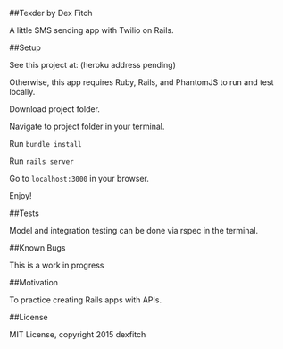 ##Texder
by Dex Fitch

A little SMS sending app with Twilio on Rails.

##Setup

See this project at: (heroku address pending)

Otherwise, this app requires Ruby, Rails, and PhantomJS to run and test locally.

Download project folder.

Navigate to project folder in your terminal.

Run `bundle install`

Run `rails server`

Go to `localhost:3000` in your browser.

Enjoy!

##Tests

Model and integration testing can be done via rspec in the terminal.

##Known Bugs

This is a work in progress

##Motivation

To practice creating Rails apps with APIs.

##License

MIT License, copyright 2015 dexfitch
